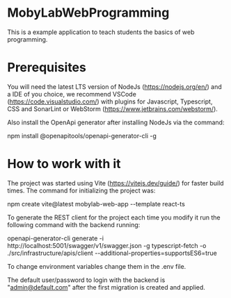 # MobyLabWebProgramming

This is a example application to teach students the basics of web programming.

# Prerequisites
You will need the latest LTS version of NodeJs (https://nodejs.org/en/) and a IDE of you choice, we recommend VSCode (https://code.visualstudio.com/) with plugins for Javascript, Typescript, CSS and SonarLint or WebStorm (https://www.jetbrains.com/webstorm/).

Also install the OpenApi generator after installing NodeJs via the command:

npm install @openapitools/openapi-generator-cli -g

# How to work with it
The project was started using Vite (https://vitejs.dev/guide/) for faster build times. The command for initializing the project was:

npm create vite@latest mobylab-web-app --template react-ts

To generate the REST client for the project each time you modify it run the following command with the backend running:

openapi-generator-cli generate -i http://localhost:5001/swagger/v1/swagger.json -g typescript-fetch -o ./src/infrastructure/apis/client --additional-properties=supportsES6=true

To change environment variables change them in the .env file.

The default user/password to login with the backend is "admin@default.com" after the first migration is created and applied.